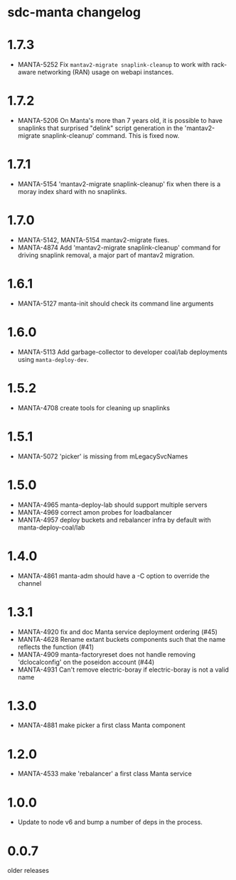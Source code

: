 # sdc-manta changelog

# 1.7.3

- MANTA-5252 Fix `mantav2-migrate snaplink-cleanup` to work with rack-aware
  networking (RAN) usage on webapi instances.

# 1.7.2

- MANTA-5206 On Manta's more than 7 years old, it is possible to have
  snaplinks that surprised "delink" script generation in the
  'mantav2-migrate snaplink-cleanup' command. This is fixed now.

# 1.7.1

- MANTA-5154 'mantav2-migrate snaplink-cleanup' fix when there is a moray
  index shard with no snaplinks.

# 1.7.0

- MANTA-5142, MANTA-5154 mantav2-migrate fixes.
- MANTA-4874 Add 'mantav2-migrate snaplink-cleanup' command for driving
  snaplink removal, a major part of mantav2 migration.

# 1.6.1

- MANTA-5127 manta-init should check its command line arguments

# 1.6.0

- MANTA-5113 Add garbage-collector to developer coal/lab deployments using
  `manta-deploy-dev`.

# 1.5.2

- MANTA-4708 create tools for cleaning up snaplinks

# 1.5.1

- MANTA-5072 'picker' is missing from mLegacySvcNames

# 1.5.0

- MANTA-4965 manta-deploy-lab should support multiple servers
- MANTA-4969 correct amon probes for loadbalancer
- MANTA-4957 deploy buckets and rebalancer infra by default with manta-deploy-coal/lab

# 1.4.0

- MANTA-4861 manta-adm should have a -C option to override the channel

# 1.3.1

- MANTA-4920 fix and doc Manta service deployment ordering (#45)
- MANTA-4628 Rename extant buckets components such that the name reflects the function (#41)
- MANTA-4909 manta-factoryreset does not handle removing 'dclocalconfig' on the poseidon account (#44)
- MANTA-4931 Can't remove electric-boray if electric-boray is not a valid name

# 1.3.0

- MANTA-4881 make picker a first class Manta component

# 1.2.0

- MANTA-4533 make 'rebalancer' a first class Manta service

# 1.0.0

- Update to node v6 and bump a number of deps in the process.

# 0.0.7

older releases
